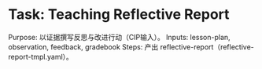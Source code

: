 # Task: Teaching Reflective Report

Purpose: 以证据撰写反思与改进行动（CIP输入）。
Inputs: lesson-plan, observation, feedback, gradebook
Steps: 产出 reflective-report（reflective-report-tmpl.yaml）。

